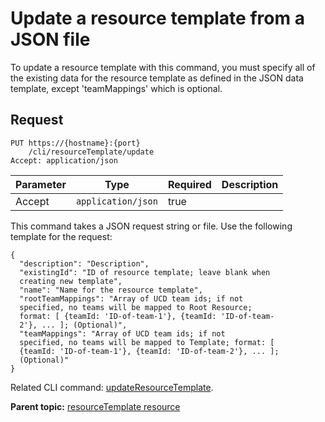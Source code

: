 # Update a resource template from a JSON file

To update a resource template with this command, you must specify all of the existing data for the resource template as defined in the JSON data template, except 'teamMappings' which is optional.

## Request

```
PUT https://{hostname}:{port}
    /cli/resourceTemplate/update
Accept: application/json

```

|Parameter|Type|Required|Description|
|---------|----|--------|-----------|
|Accept|`application/json`|true| |

This command takes a JSON request string or file. Use the following template for the request:

```
{
  "description": "Description",
  "existingId": "ID of resource template; leave blank when 
  creating new template",
  "name": "Name for the resource template",
  "rootTeamMappings": "Array of UCD team ids; if not 
  specified, no teams will be mapped to Root Resource; 
  format: [ {teamId: 'ID-of-team-1'}, {teamId: 'ID-of-team-
  2'}, ... ]; (Optional)",
  "teamMappings": "Array of UCD team ids; if not 
  specified, no teams will be mapped to Template; format: [ 
  {teamId: 'ID-of-team-1'}, {teamId: 'ID-of-team-2'}, ... ]; 
  (Optional)"
}

```

Related CLI command: [updateResourceTemplate](udclient_updateresourcetemplate.md).

**Parent topic:** [resourceTemplate resource](../../com.udeploy.api.doc/topics/rest_cli_resourcetemplate.md)

